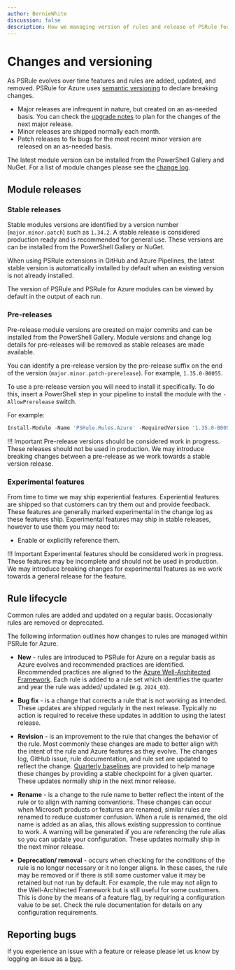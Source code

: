 ```yaml
---
author: BernieWhite
discussion: false
description: How we managing version of rules and release of PSRule for Azure.
---
```


# Changes and versioning

As PSRule evolves over time features and rules are added, updated, and removed.
PSRule for Azure uses [semantic versioning][1] to declare breaking changes.

- Major releases are infrequent in nature, but created on an as-needed basis.
  You can check the [upgrade notes][3] to plan for the changes of the next major release.
- Minor releases are shipped normally each month.
- Patch releases to fix bugs for the most recent minor version are released on an as-needed basis.

The latest module version can be installed from the PowerShell Gallery and NuGet.
For a list of module changes please see the [change log][2].

  [1]: https://semver.org/
  [2]: https://aka.ms/ps-rule-azure/changelog
  [3]: upgrade-notes.md

## Module releases

### Stable releases

Stable modules versions are identified by a version number (`major.minor.patch`) such as `1.34.2`.
A stable release is considered production ready and is recommended for general use.
These versions are can be installed from the PowerShell Gallery or NuGet.

When using PSRule extensions in GitHub and Azure Pipelines,
the latest stable version is automatically installed by default when an existing version is not already installed.

The version of PSRule and PSRule for Azure modules can be viewed by default in the output of each run.

### Pre-releases

Pre-release module versions are created on major commits and can be installed from the PowerShell Gallery.
Module versions and change log details for pre-releases will be removed as stable releases are made available.

You can identify a pre-release version by the pre-release suffix on the end of the version (`major.minor.patch-prerelease`).
For example, `1.35.0-B0055`.

To use a pre-release version you will need to install it specifically.
To do this, insert a PowerShell step in your pipeline to install the module with the `-AllowPrerelease` switch.

For example:

```powershell
Install-Module -Name 'PSRule.Rules.Azure' -RequiredVersion '1.35.0-B0055' -AllowPrerelease -Force;
```

!!! Important
    Pre-release versions should be considered work in progress.
    These releases should not be used in production.
    We may introduce breaking changes between a pre-release as we work towards a stable version release.

### Experimental features

From time to time we may ship experiential features.
Experiential features are shipped so that customers can try them out and provide feedback.
These features are generally marked experimental in the change log as these features ship.
Experimental features may ship in stable releases, however to use them you may need to:

- Enable or explicitly reference them.

!!! Important
    Experimental features should be considered work in progress.
    These features may be incomplete and should not be used in production.
    We may introduce breaking changes for experimental features as we work towards a general release for the feature.

## Rule lifecycle

Common rules are added and updated on a regular basis.
Occasionally rules are removed or deprecated.

The following information outlines how changes to rules are managed within PSRule for Azure.

- **New** - rules are introduced to PSRule for Azure on a regular basis as Azure evolves and recommended practices are identified.
  Recommended practices are aligned to the [Azure Well-Architected Framework][4].
  Each rule is added to a rule set which identifies the quarter and year the rule was added/ updated (e.g. `2024_03`).
- **Bug fix** - is a change that corrects a rule that is not working as intended.
  These updates are shipped regularly in the next release.
  Typically no action is required to receive these updates in addition to using the latest release.
- **Revision** - is an improvement to the rule that changes the behavior of the rule.
  Most commonly these changes are made to better align with the intent of the rule and Azure features as they evolve.
  The changes log, GitHub issue, rule documentation, and rule set are updated to reflect the change.
  [Quarterly baselines][5] are provided to help manage these changes by providing a stable checkpoint for a given quarter.
  These updates normally ship in the next minor release.
- **Rename** - is a change to the rule name to better reflect the intent of the rule or to align with naming conventions.
  These changes can occur when Microsoft products or features are renamed, similar rules are renamed to reduce customer confusion.
  When a rule is renamed, the old name is added as an alias, this allows existing suppression to continue to work.
  A warning will be generated if you are referencing the rule alias so you can update your configuration.
  These updates normally ship in the next minor release.
- **Deprecation/ removal** - occurs when checking for the conditions of the rule is no longer necessary or it no longer aligns.
  In these cases, the rule may be removed or if there is still some customer value it may be retained but not run by default.
  For example, the rule may not align to the Well-Architected Framework but is still useful for some customers.
  This is done by the means of a feature flag, by requiring a configuration value to be set.
  Check the rule documentation for details on any configuration requirements.

  [4]: https://learn.microsoft.com/azure/well-architected/
  [5]: working-with-baselines.md

## Reporting bugs

If you experience an issue with a feature or release please let us know by logging an issue as a [bug][6].

  [6]: https://github.com/Azure/PSRule.Rules.Azure/issues
